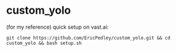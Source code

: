 # custom_yolo

(for my reference)
quick setup on vast.ai:

```git clone https://github.com/EricPedley/custom_yolo.git && cd custom_yolo && bash setup.sh```
